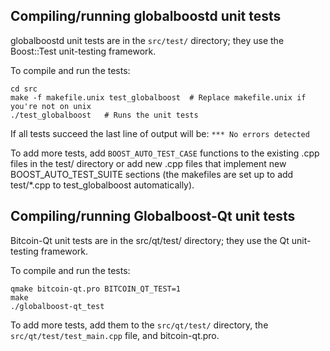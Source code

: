 Compiling/running globalboostd unit tests
------------------------------------

globalboostd unit tests are in the `src/test/` directory; they
use the Boost::Test unit-testing framework.

To compile and run the tests:

	cd src
	make -f makefile.unix test_globalboost  # Replace makefile.unix if you're not on unix
	./test_globalboost   # Runs the unit tests

If all tests succeed the last line of output will be:
`*** No errors detected`

To add more tests, add `BOOST_AUTO_TEST_CASE` functions to the existing
.cpp files in the test/ directory or add new .cpp files that
implement new BOOST_AUTO_TEST_SUITE sections (the makefiles are
set up to add test/*.cpp to test_globalboost automatically).


Compiling/running Globalboost-Qt unit tests
---------------------------------------

Bitcoin-Qt unit tests are in the src/qt/test/ directory; they
use the Qt unit-testing framework.

To compile and run the tests:

	qmake bitcoin-qt.pro BITCOIN_QT_TEST=1
	make
	./globalboost-qt_test

To add more tests, add them to the `src/qt/test/` directory,
the `src/qt/test/test_main.cpp` file, and bitcoin-qt.pro.

